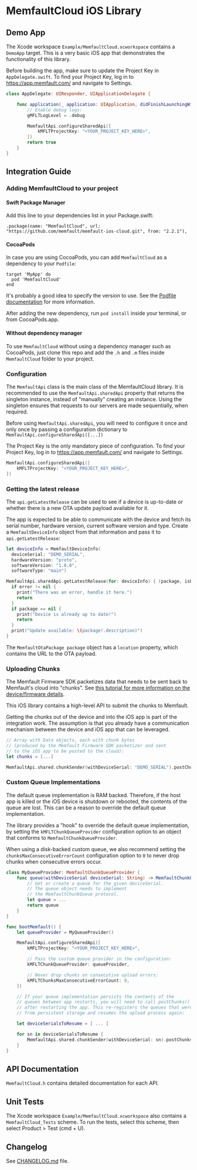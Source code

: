# MemfaultCloud iOS Library

## Demo App

The Xcode workspace `Example/MemfaultCloud.xcworkspace` contains a `DemoApp`
target. This is a very basic iOS app that demonstrates the functionality of this
library.

Before building the app, make sure to update the Project Key in
`AppDelegate.swift`. To find your Project Key, log in to
https://app.memfault.com/ and navigate to Settings.

```swift
class AppDelegate: UIResponder, UIApplicationDelegate {

    func application(_ application: UIApplication, didFinishLaunchingWithOptions launchOptions: [UIApplication.LaunchOptionsKey: Any]?) -> Bool {
        // Enable debug logs:
        gMFLTLogLevel = .debug

        MemfaultApi.configureSharedApi([
            kMFLTProjectKey: "<YOUR_PROJECT_KEY_HERE>",
        ])
        return true
    }
}
```

## Integration Guide

### Adding MemfaultCloud to your project

#### Swift Package Manager

Add this line to your dependencies list in your Package.swift:

```
.package(name: "MemfaultCloud", url: "https://github.com/memfault/memfault-ios-cloud.git", from: "2.2.1"),
```

#### CocoaPods

In case you are using CocoaPods, you can add `MemfaultCloud` as a dependency to
your `Podfile`:

```
target 'MyApp' do
  pod 'MemfaultCloud'
end
```

It's probably a good idea to specify the version to use. See the [Podfile
documentation] for more information.

After adding the new dependency, run `pod install` inside your terminal, or from
CocoaPods.app.

#### Without dependency manager

To use `MemfaultCloud` without using a dependency manager such as CocoaPods,
just clone this repo and add the `.h` and `.m` files inside `MemfaultCloud`
folder to your project.

### Configuration

The `MemfaultApi` class is the main class of the MemfaultCloud library. It is
recommended to use the `MemfaultApi.sharedApi` property that returns the
singleton instance, instead of "manually" creating an instance. Using the
singleton ensures that requests to our servers are made sequentially, when
required.

Before using `MemfaultApi.sharedApi`, you will need to configure it once and
only once by passing a configuration dictionary to
`MemfaultApi.configureSharedApi([...])`

The Project Key is the only mandatory piece of configuration. To find your
Project Key, log in to https://app.memfault.com/ and navigate to Settings.

```swift
MemfaultApi.configureSharedApi([
    kMFLTProjectKey: "<YOUR_PROJECT_KEY_HERE>",
])
```

### Getting the latest release

The `api.getLatestRelease` can be used to see if a device is up-to-date or
whether there is a new OTA update payload available for it.

The app is expected to be able to communicate with the device and fetch its
serial number, hardware version, current software version and type. Create a
`MemfaultDeviceInfo` object from that information and pass it to
`api.getLatestRelease`:

```swift
let deviceInfo = MemfaultDeviceInfo(
  deviceSerial: "DEMO_SERIAL",
  hardwareVersion: "proto",
  softwareVersion: "1.0.0",
  softwareType: "main")

MemfaultApi.sharedApi.getLatestRelease(for: deviceInfo) { (package, isUpToDate, error) in
  if error != nil {
    print("There was an error, handle it here.")
    return
  }
  if package == nil {
    print("Device is already up to date!")
    return
  }
  print("Update available: \(package!.description)")
}
```

The `MemfaultOtaPackage package` object has a `location` property, which
contains the URL to the OTA payload.

### Uploading Chunks

The Memfault Firmware SDK packetizes data that needs to be sent back to
Memfault's cloud into "chunks". See
[this tutorial for more information on the device/firmware details](https://docs.memfault.com/docs/mcu/data-from-firmware-to-the-cloud).

This iOS library contains a high-level API to submit the chunks to Memfault.

Getting the chunks out of the device and into the iOS app is part of the
integration work. The assumption is that you already have a communication
mechanism between the device and iOS app that can be leveraged.

```swift
// Array with Data objects, each with chunk bytes
// (produced by the Memfault Firmware SDK packetizer and sent
// to the iOS app to be posted to the cloud):
let chunks = [...]

MemfaultApi.shared.chunkSender(withDeviceSerial: "DEMO_SERIAL").postChunks(chunks)
```

### Custom Queue Implementations

The default queue implementation is RAM backed. Therefore, if the host app is
killed or the iOS device is shutdown or rebooted, the contents of the queue are
lost. This can be a reason to override the default queue implementation.

The library provides a "hook" to override the default queue implementation, by
setting the `kMFLTChunkQueueProvider` configuration option to an object that
conforms to `MemfaultChunkQueueProvider`.

When using a disk-backed custom queue, we also recommend setting the
`chunksMaxConsecutiveErrorCount` configuration option to `0` to never drop
chunks when consecutive errors occur.

```swift
class MyQueueProvider: MemfaultChunkQueueProvider {
    func queue(withDeviceSerial deviceSerial: String) -> MemfaultChunkQueue {
        // Get or create a queue for the given deviceSerial.
        // The queue object needs to implement
        // the MemfaultChunkQueue protocol.
        let queue = ...
        return queue
    }
}

func bootMemfault() {
    let queueProvider = MyQueueProvider()

    MemfaultApi.configureSharedApi([
        kMFLTProjectKey: "<YOUR_PROJECT_KEY_HERE>",

        // Pass the custom queue provider in the configuration:
        kMFLTChunkQueueProvider: queueProvider,

        // Never drop chunks on consecutive upload errors:
        kMFLTChunksMaxConsecutiveErrorCount: 0,
    ])

    // If your queue implementation persists the contents of the
    // queues between app restarts, you will need to call postChunks()
    // after restarting the app. This re-registers the queues that were loaded
    // from persistent storage and resumes the upload process again:

    let deviceSerialsToResume = [ ... ]

    for sn in deviceSerialsToResume {
        MemfaultApi.shared.chunkSender(withDeviceSerial: sn).postChunks()
    }
}
```

## API Documentation

`MemfaultCloud.h` contains detailed documentation for each API.

## Unit Tests

The Xcode workspace `Example/MemfaultCloud.xcworkspace` also contains a
`MemfaultCloud_Tests` scheme. To run the tests, select this scheme, then select
Product > Test (cmd + U).

## Changelog

See [CHANGELOG.md] file.

[changelog.md]: CHANGELOG.md
[podfile documentation]: https://guides.cocoapods.org/syntax/podfile.html#pod
